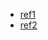 - [ref1](https://www.youtube.com/watch?v=jzX2fOaf67w&t=136s)
- [ref2](https://www.youtube.com/watch?v=pfDH1ccmOZ0&t=73s)
